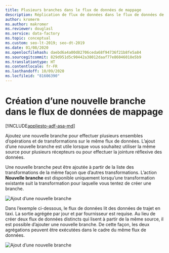 ```yaml
---
title: Plusieurs branches dans le flux de données de mappage
description: Réplication de flux de données dans le flux de données de mappage avec plusieurs branches
author: kromerm
ms.author: makromer
ms.reviewer: douglasl
ms.service: data-factory
ms.topic: conceptual
ms.custom: seo-lt-2019; seo-dt-2019
ms.date: 01/08/2020
ms.openlocfilehash: daebd6a4a00d82706ceda68f94736f21b8fe5a84
ms.sourcegitcommit: 829d951d5c90442a38012daaf77e86046018e5b9
ms.translationtype: HT
ms.contentlocale: fr-FR
ms.lasthandoff: 10/09/2020
ms.locfileid: "81606390"
---
```

# <a name="creating-a-new-branch-in-mapping-data-flow"></a>Création d’une nouvelle branche dans le flux de données de mappage

[!INCLUDE[appliesto-adf-asa-md](includes/appliesto-adf-asa-md.md)]

Ajoutez une nouvelle branche pour effectuer plusieurs ensembles d’opérations et de transformations sur le même flux de données. L’ajout d’une nouvelle branche est utile lorsque vous souhaitez utiliser la même source pour plusieurs récepteurs ou pour effectuer la jointure réflexive des données.

Une nouvelle branche peut être ajoutée à partir de la liste des transformations de la même façon que d’autres transformations. L’action **Nouvelle branche** est disponible uniquement lorsqu’une transformation existante suit la transformation pour laquelle vous tentez de créer une branche.

![Ajout d’une nouvelle branche](media/data-flow/new-branch2.png "Ajout d’une nouvelle branche")

Dans l’exemple ci-dessous, le flux de données lit des données de trajet en taxi. La sortie agrégée par jour et par fournisseur est requise. Au lieu de créer deux flux de données distincts qui lisent à partir de la même source, il est possible d’ajouter une nouvelle branche. De cette façon, les deux agrégations peuvent être exécutées dans le cadre du même flux de données. 

![Ajout d’une nouvelle branche](media/data-flow/new-branch.png "Ajout d’une nouvelle branche")
